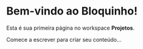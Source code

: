 # Bem-vindo ao Bloquinho!

Esta é sua primeira página no workspace **Projetos**.

Comece a escrever para criar seu conteúdo...